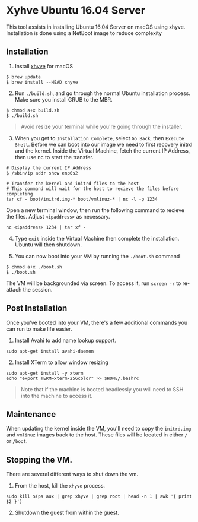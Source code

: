 # Xyhve Ubuntu 16.04 Server

This tool assists in installing Ubuntu 16.04 Server on macOS using xhyve. Installation is done using a NetBoot image to reduce complexity

## Installation

1. Install [xhyve](https://github.com/mist64/xhyve) for macOS
```
$ brew update
$ brew install --HEAD xhyve
```

2. Run `./build.sh`, and go through the normal Ubuntu installation process. Make sure you install GRUB to the MBR.
```
$ chmod a+x build.sh
$ ./build.sh
```

> Avoid resize your terminal while you're going through the installer.

3. When you get to `Installation Complete`, select `Go Back`, then `Execute Shell`. Before we can boot into our image we need to first recovery initrd and the kernel. Inside the Virtual Machine, fetch the current IP Address, then use nc to start the transfer.

```
# Display the current IP Address
$ /sbin/ip addr show enp0s2

# Transfer the kernel and initrd files to the host
# This command will wait for the host to recieve the files before completing
tar cf - boot/initrd.img-* boot/vmlinuz-* | nc -l -p 1234
```

Open a new terminal window, then run the following command to recieve the files. Adjust `<ipaddress>` as necessary.

```
nc <ipaddress> 1234 | tar xf -
```

4. Type `exit` inside the Virtual Machine then complete the installation. Ubuntu will then shutdown.

5. You can now boot into your VM by running the `./boot.sh` command
```
$ chmod a+x ./boot.sh
$ ./boot.sh
```

The VM will be backgrounded via screen. To access it, run `screen -r` to re-attach the session.

## Post Installation

Once you've booted into your VM, there's a few additional commands you can run to make life easier.

1. Install Avahi to add name lookup support.
```
sudo apt-get install avahi-daemon
```

2. Install XTerm to allow window resizing
```
sudo apt-get install -y xterm
echo "export TERM=xterm-256color" >> $HOME/.bashrc
```

> Note that if the machine is booted headlessly you will need to SSH into the machine to access it.

## Maintenance

When updating the kernel inside the VM, you'll need to copy the `initrd.img` and `vmlinuz` images back to the host. These files will be located in either `/` or `/boot`.

## Stopping the VM.

There are several different ways to shut down the vm.

1. From the host, kill the `xhyve` process.
```
sudo kill $(ps aux | grep xhyve | grep root | head -n 1 | awk '{ print $2 }')
```

2. Shutdown the guest from within the guest.